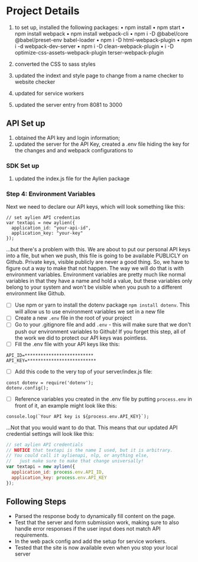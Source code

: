 # Project Details

1. to set up, installed the following packages:
•	npm install
•	npm start
•	npm install webpack 
•	npm install webpack-cli
• npm i -D @babel/core @babel/preset-env babel-loader
• npm i -D html-webpack-plugin
• npm i -d webpack-dev-server
• npm i -D clean-webpack-plugin
• i -D optimize-css-assets-webpack-plugin terser-webpack-plugin

2. converted the CSS to sass styles

3. updated the indext and style page to change from a name checker to website checker

4. updated for service workers

5. updated the server entry from 8081 to 3000


## API Set up
1. obtained the API key and login information;
2. updated the server for the API Key, created a .env file hiding the key for the changes and  and webpack configurations to 

### SDK Set up
1. updated the index.js file for the Aylien package

### Step 4: Environment Variables
Next we need to declare our API keys, which will look something like this:
```
// set aylien API credentias
var textapi = new aylien({
  application_id: "your-api-id",
  application_key: "your-key"
});
```

...but there's a problem with this. We are about to put our personal API keys into a file, but when we push, this file is going to be available PUBLICLY on Github. Private keys, visible publicly are never a good thing. So, we have to figure out a way to make that not happen. The way we will do that is with environment variables. Environment variables are pretty much like normal variables in that they have a name and hold a value, but these variables only belong to your system and won't be visible when you push to a different environment like Github.

- [ ] Use npm or yarn to install the dotenv package ```npm install dotenv```. This will allow us to use environment variables we set in a new file
- [ ] Create a new ```.env``` file in the root of your project
- [ ] Go to your .gitignore file and add ```.env``` - this will make sure that we don't push our environment variables to Github! If you forget this step, all of the work we did to protect our API keys was pointless.
- [ ] Fill the .env file with your API keys like this:
```
API_ID=**************************
API_KEY=**************************
```
- [ ] Add this code to the very top of your server/index.js file:
```
const dotenv = require('dotenv');
dotenv.config();
```
- [ ] Reference variables you created in the .env file by putting ```process.env``` in front of it, an example might look like this:
```
console.log(`Your API key is ${process.env.API_KEY}`);
```
...Not that you would want to do that. This means that our updated API credential settings will look like this:
```javascript
// set aylien API credentials
// NOTICE that textapi is the name I used, but it is arbitrary. 
// You could call it aylienapi, nlp, or anything else, 
//   just make sure to make that change universally!
var textapi = new aylien({
  application_id: process.env.API_ID,
  application_key: process.env.API_KEY
});
```
## Following Steps

- Parsed the response body to dynamically fill content on the page.
- Test that the server and form submission work, making sure to also handle error responses if the user input does not match API requirements. 
- In the web pack config and add the setup for service workers. 
- Tested that the site is now available even when you stop your local server
